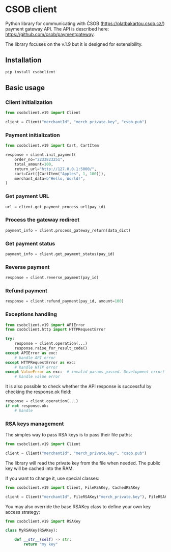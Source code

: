 # CSOB client
Python library for communicating with ČSOB (<https://platbakartou.csob.cz/>) payment gateway API. The API is described here: <https://github.com/csob/paymentgateway>.

The library focuses on the v.1.9 but it is designed for extensibility.


## Installation
```bash
pip install csobclient
```

## Basic usage

### Client initialization
```python
from csobclient.v19 import Client

client = Client("merchantId", "merch_private.key", "csob.pub")
```

### Payment initialization
```python
from csobclient.v19 import Cart, CartItem

response = client.init_payment(
    order_no="2233823251",
    total_amount=100,
    return_url="http://127.0.0.1:5000/",
    cart=Cart([CartItem("Apples", 1, 100)]),
    merchant_data=b"Hello, World!",
)
```

### Get payment URL
```python
url = client.get_payment_process_url(pay_id)
```

### Process the gateway redirect
```python
payment_info = client.process_gateway_return(data_dict)
```

### Get payment status
```python
payment_info = client.get_payment_status(pay_id)
```

### Reverse payment
```python
response = client.reverse_payment(pay_id)
```

### Refund payment
```python
response = client.refund_payment(pay_id, amount=100)
```

### Exceptions handling
```python
from csobclient.v19 import APIError
from csobclient.http import HTTPRequestError

try:
    response = client.operation(...)
    response.raise_for_result_code()
except APIError as exc:
    # handle API error
except HTTPRequestError as exc:
    # handle HTTP error
except ValueError as exc:  # invalid params passed. Development error!
    # handle value error
```

It is also possible to check whether the API response is successful by checking the response.ok field:
```python
response = client.operation(...)
if not response.ok:
    # handle
```

### RSA keys management
The simples way to pass RSA keys is to pass their file paths:

```python
from csobclient.v19 import Client

client = Client("merchantId", "merch_private.key", "csob.pub")
```

The library will read the private key from the file when needed. The public key will be cached into the RAM.

If you want to change it, use special classes:

```python
from csobclient.v19 import Client, FileRSAKey, CachedRSAKey

client = Client("merchantId", FileRSAKey("merch_private.key"), FileRSAKey("csob.pub"))
```

You may also override the base RSAKey class to define your own key access strategy:

```python
from csobclient.v19 import RSAKey

class MyRSAKey(RSAKey):

    def __str__(self) -> str:
        return "my key"
```
